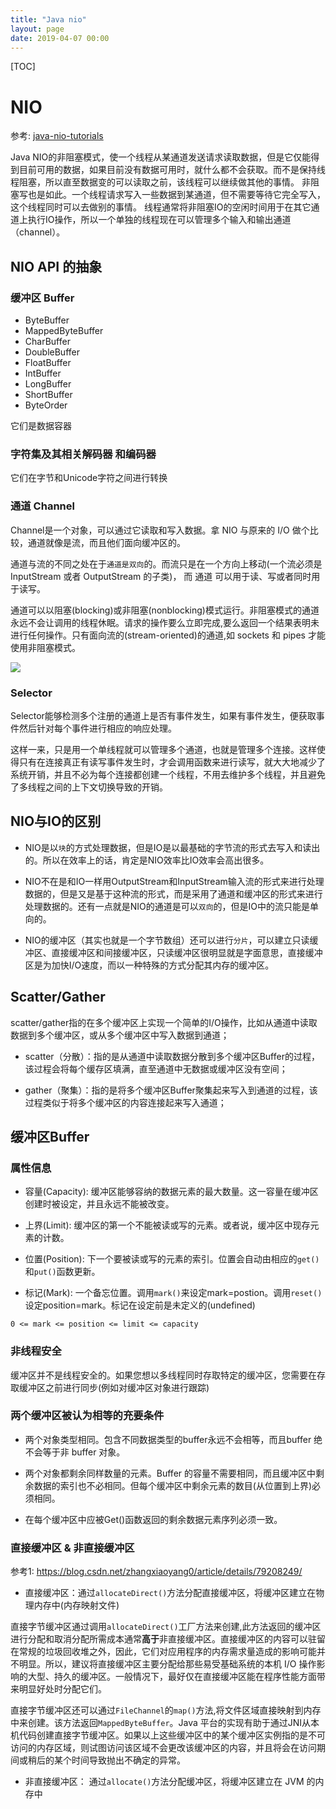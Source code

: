 ```yaml
---
title: "Java nio"
layout: page
date: 2019-04-07 00:00
---
```


[TOC]

# NIO

参考: <a href='https://howtodoinjava.com/java-nio-tutorials/'>java-nio-tutorials</a>

Java NIO的非阻塞模式，使一个线程从某通道发送请求读取数据，但是它仅能得到目前可用的数据，如果目前没有数据可用时，就什么都不会获取。而不是保持线程阻塞，所以直至数据变的可以读取之前，该线程可以继续做其他的事情。 非阻塞写也是如此。一个线程请求写入一些数据到某通道，但不需要等待它完全写入，这个线程同时可以去做别的事情。 线程通常将非阻塞IO的空闲时间用于在其它通道上执行IO操作，所以一个单独的线程现在可以管理多个输入和输出通道（channel）。

## NIO API 的抽象

### 缓冲区 Buffer

* ByteBuffer
* MappedByteBuffer
* CharBuffer
* DoubleBuffer
* FloatBuffer
* IntBuffer
* LongBuffer
* ShortBuffer
* ByteOrder

它们是数据容器

### 字符集及其相关解码器 和编码器

它们在字节和Unicode字符之间进行转换

### 通道 Channel

Channel是一个对象，可以通过它读取和写入数据。拿 NIO 与原来的 I/O 做个比较，通道就像是流，而且他们面向缓冲区的。

通道与流的不同之处在于`通道是双向`的。而流只是在一个方向上移动(一个流必须是 InputStream 或者 OutputStream 的子类)， 而 通道 可以用于读、写或者同时用于读写。

通道可以以阻塞(blocking)或非阻塞(nonblocking)模式运行。非阻塞模式的通道永远不会让调用的线程休眠。请求的操作要么立即完成,要么返回一个结果表明未进行任何操作。只有面向流的(stream-oriented)的通道,如 sockets 和 pipes 才能使用非阻塞模式。

![](https://raw.githubusercontent.com/doctording/sword_at_offer/master/content/java_io_net/imgs/buffer_channel.png)

### Selector

Selector能够检测多个注册的通道上是否有事件发生，如果有事件发生，便获取事件然后针对每个事件进行相应的响应处理。

这样一来，只是用一个单线程就可以管理多个通道，也就是管理多个连接。这样使得只有在连接真正有读写事件发生时，才会调用函数来进行读写，就大大地减少了系统开销，并且不必为每个连接都创建一个线程，不用去维护多个线程，并且避免了多线程之间的上下文切换导致的开销。

## NIO与IO的区别

* NIO是以`块`的方式处理数据，但是IO是以最基础的字节流的形式去写入和读出的。所以在效率上的话，肯定是NIO效率比IO效率会高出很多。

* NIO不在是和IO一样用OutputStream和InputStream输入流的形式来进行处理数据的，但是又是基于这种流的形式，而是采用了通道和缓冲区的形式来进行处理数据的。还有一点就是NIO的通道是可以`双向`的，但是IO中的流只能是单向的。

* NIO的缓冲区（其实也就是一个字节数组）还可以进行`分片`，可以建立只读缓冲区、直接缓冲区和间接缓冲区，只读缓冲区很明显就是字面意思，直接缓冲区是为加快I/O速度，而以一种特殊的方式分配其内存的缓冲区。

## Scatter/Gather

scatter/gather指的在多个缓冲区上实现一个简单的I/O操作，比如从通道中读取数据到多个缓冲区，或从多个缓冲区中写入数据到通道；

* scatter（分散）：指的是从通道中读取数据分散到多个缓冲区Buffer的过程，该过程会将每个缓存区填满，直至通道中无数据或缓冲区没有空间；

* gather（聚集）：指的是将多个缓冲区Buffer聚集起来写入到通道的过程，该过程类似于将多个缓冲区的内容连接起来写入通道；

## 缓冲区Buffer

### 属性信息

* 容量(Capacity): 缓冲区能够容纳的数据元素的最大数量。这一容量在缓冲区创建时被设定，并且永远不能被改变。

* 上界(Limit): 缓冲区的第一个不能被读或写的元素。或者说，缓冲区中现存元素的计数。

* 位置(Position): 下一个要被读或写的元素的索引。位置会自动由相应的`get()`和`put()`函数更新。

* 标记(Mark): 一个备忘位置。调用`mark()`来设定mark=postion。调用`reset()`设定position=mark。标记在设定前是未定义的(undefined)

`0 <= mark <= position <= limit <= capacity`

### 非线程安全

缓冲区并不是线程安全的。如果您想以多线程同时存取特定的缓冲区，您需要在存取缓冲区之前进行同步(例如对缓冲区对象进行跟踪)

### 两个缓冲区被认为相等的充要条件

* 两个对象类型相同。包含不同数据类型的buffer永远不会相等，而且buffer 绝不会等于非 buffer 对象。

* 两个对象都剩余同样数量的元素。Buffer 的容量不需要相同，而且缓冲区中剩 余数据的索引也不必相同。但每个缓冲区中剩余元素的数目(从位置到上界)必须相同。

* 在每个缓冲区中应被Get()函数返回的剩余数据元素序列必须一致。

### 直接缓冲区 & 非直接缓冲区

参考1: https://blog.csdn.net/zhangxiaoyang0/article/details/79208249/

* 直接缓冲区：通过`allocateDirect()`方法分配直接缓冲区，将缓冲区建立在物理内存中(内存映射文件)

直接字节缓冲区通过调用`allocateDirect()`工厂方法来创建,此方法返回的缓冲区进行分配和取消分配所需成本通常**高于**非直接缓冲区。直接缓冲区的内容可以驻留在常规的垃圾回收堆之外，因此，它们对应用程序的内存需求量造成的影响可能并不明显。所以，建议将直接缓冲区主要分配给那些易受基础系统的本机 I/O 操作影响的大型、持久的缓冲区。一般情况下，最好仅在直接缓冲区能在程序性能方面带来明显好处时分配它们。

直接字节缓冲区还可以通过`FileChannel`的`map()`方法,将文件区域直接映射到内存中来创建。该方法返回`MappedByteBuffer`。Java 平台的实现有助于通过JNI从本机代码创建直接字节缓冲区。如果以上这些缓冲区中的某个缓冲区实例指的是不可访问的内存区域，则试图访问该区域不会更改该缓冲区的内容，并且将会在访问期间或稍后的某个时间导致抛出不确定的异常。

* 非直接缓冲区： 通过`allocate()`方法分配缓冲区，将缓冲区建立在 JVM 的内存中
